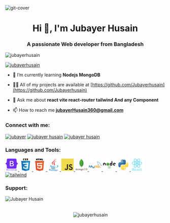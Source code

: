 
![git-cover](https://github.com/user-attachments/assets/7eae60a8-79a8-4fce-8671-9efd3c5d14e4)

<h1 align="center">Hi 👋, I'm Jubayer Husain</h1>
<h3 align="center">A passionate Web developer from Bangladesh</h3>

<p align="left"> <img src="https://komarev.com/ghpvc/?username=jubayerhusain&label=Profile%20views&color=0e75b6&style=flat" alt="jubayerhusain" /> </p>

<p align="left"> <a href="https://github.com/ryo-ma/github-profile-trophy"><img src="https://github-profile-trophy.vercel.app/?username=jubayerhusain" alt="jubayerhusain" /></a> </p>

- 🌱 I’m currently learning **Nodejs MongoDB**

- 👨‍💻 All of my projects are available at [https://github.com/Jubayerhusain](https://github.com/Jubayerhusain)

- 💬 Ask me about **react vite react-router tailwind And any Component**

- 📫 How to reach me **jubayerHusain360@gmail.com**

<h3 align="left">Connect with me:</h3>
<p align="left">
<a href="https://dev.to/jubayer" target="blank"><img align="center" src="https://raw.githubusercontent.com/rahuldkjain/github-profile-readme-generator/master/src/images/icons/Social/devto.svg" alt="jubayer" height="30" width="40" /></a>
<a href="https://linkedin.com/in/jubayer husain" target="blank"><img align="center" src="https://raw.githubusercontent.com/rahuldkjain/github-profile-readme-generator/master/src/images/icons/Social/linked-in-alt.svg" alt="jubayer husain" height="30" width="40" /></a>
<a href="https://fb.com/jubayer husain" target="blank"><img align="center" src="https://raw.githubusercontent.com/rahuldkjain/github-profile-readme-generator/master/src/images/icons/Social/facebook.svg" alt="jubayer husain" height="30" width="40" /></a>
</p>

<h3 align="left">Languages and Tools:</h3>
<p align="left"> <a href="https://getbootstrap.com" target="_blank" rel="noreferrer"> <img src="https://raw.githubusercontent.com/devicons/devicon/master/icons/bootstrap/bootstrap-plain-wordmark.svg" alt="bootstrap" width="40" height="40"/> </a> <a href="https://www.w3schools.com/css/" target="_blank" rel="noreferrer"> <img src="https://raw.githubusercontent.com/devicons/devicon/master/icons/css3/css3-original-wordmark.svg" alt="css3" width="40" height="40"/> </a> <a href="https://www.w3.org/html/" target="_blank" rel="noreferrer"> <img src="https://raw.githubusercontent.com/devicons/devicon/master/icons/html5/html5-original-wordmark.svg" alt="html5" width="40" height="40"/> </a> <a href="https://www.java.com" target="_blank" rel="noreferrer"> <img src="https://raw.githubusercontent.com/devicons/devicon/master/icons/java/java-original.svg" alt="java" width="40" height="40"/> </a> <a href="https://developer.mozilla.org/en-US/docs/Web/JavaScript" target="_blank" rel="noreferrer"> <img src="https://raw.githubusercontent.com/devicons/devicon/master/icons/javascript/javascript-original.svg" alt="javascript" width="40" height="40"/> </a> <a href="https://www.mongodb.com/" target="_blank" rel="noreferrer"> <img src="https://raw.githubusercontent.com/devicons/devicon/master/icons/mongodb/mongodb-original-wordmark.svg" alt="mongodb" width="40" height="40"/> </a> <a href="https://www.mysql.com/" target="_blank" rel="noreferrer"> <img src="https://raw.githubusercontent.com/devicons/devicon/master/icons/mysql/mysql-original-wordmark.svg" alt="mysql" width="40" height="40"/> </a> <a href="https://nodejs.org" target="_blank" rel="noreferrer"> <img src="https://raw.githubusercontent.com/devicons/devicon/master/icons/nodejs/nodejs-original-wordmark.svg" alt="nodejs" width="40" height="40"/> </a> <a href="https://www.python.org" target="_blank" rel="noreferrer"> <img src="https://raw.githubusercontent.com/devicons/devicon/master/icons/python/python-original.svg" alt="python" width="40" height="40"/> </a> <a href="https://reactjs.org/" target="_blank" rel="noreferrer"> <img src="https://raw.githubusercontent.com/devicons/devicon/master/icons/react/react-original-wordmark.svg" alt="react" width="40" height="40"/> </a> <a href="https://tailwindcss.com/" target="_blank" rel="noreferrer"> <img src="https://www.vectorlogo.zone/logos/tailwindcss/tailwindcss-icon.svg" alt="tailwind" width="40" height="40"/> </a> </p>

<h3 align="left">Support:</h3>
<p><a href="https://www.buymeacoffee.com/Jubayer Husain"> <img align="left" src="https://cdn.buymeacoffee.com/buttons/v2/default-yellow.png" height="50" width="210" alt="Jubayer Husain" /></a></p><br><br>

<p>&nbsp;<img align="center" src="https://github-readme-stats.vercel.app/api?username=jubayerhusain&show_icons=true&locale=en" alt="jubayerhusain" /></p>
